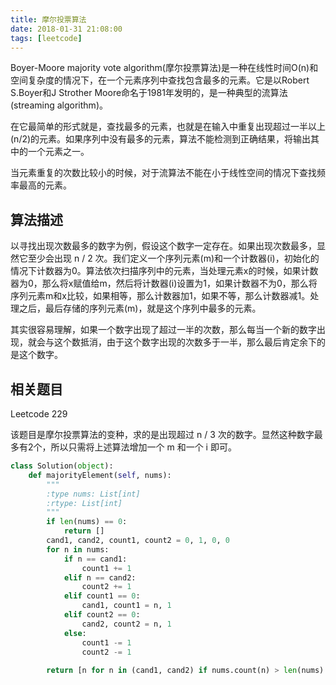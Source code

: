 ```yaml
---
title: 摩尔投票算法
date: 2018-01-31 21:08:00
tags: [leetcode]
---
```


Boyer-Moore majority vote algorithm(摩尔投票算法)是一种在线性时间O(n)和空间复杂度的情况下，在一个元素序列中查找包含最多的元素。它是以Robert S.Boyer和J Strother Moore命名于1981年发明的，是一种典型的流算法(streaming algorithm)。

在它最简单的形式就是，查找最多的元素，也就是在输入中重复出现超过一半以上(n/2)的元素。如果序列中没有最多的元素，算法不能检测到正确结果，将输出其中的一个元素之一。

当元素重复的次数比较小的时候，对于流算法不能在小于线性空间的情况下查找频率最高的元素。

## 算法描述

以寻找出现次数最多的数字为例，假设这个数字一定存在。如果出现次数最多，显然它至少会出现 n / 2 次。我们定义一个序列元素(m)和一个计数器(i)，初始化的情况下计数器为0。算法依次扫描序列中的元素，当处理元素x的时候，如果计数器为0，那么将x赋值给m，然后将计数器(i)设置为1，如果计数器不为0，那么将序列元素m和x比较，如果相等，那么计数器加1，如果不等，那么计数器减1。处理之后，最后存储的序列元素(m)，就是这个序列中最多的元素。

其实很容易理解，如果一个数字出现了超过一半的次数，那么每当一个新的数字出现，就会与这个数抵消，由于这个数字出现的次数多于一半，那么最后肯定余下的是这个数字。

## 相关题目

Leetcode 229

该题目是摩尔投票算法的变种，求的是出现超过 n / 3 次的数字。显然这种数字最多有2个，所以只需将上述算法增加一个 m 和一个 i 即可。

```python
class Solution(object):
    def majorityElement(self, nums):
        """
        :type nums: List[int]
        :rtype: List[int]
        """
        if len(nums) == 0:
            return []
        cand1, cand2, count1, count2 = 0, 1, 0, 0
        for n in nums:
            if n == cand1:
                count1 += 1
            elif n == cand2:
                count2 += 1
            elif count1 == 0:
                cand1, count1 = n, 1
            elif count2 == 0:
                cand2, count2 = n, 1
            else:
                count1 -= 1
                count2 -= 1
        
        return [n for n in (cand1, cand2) if nums.count(n) > len(nums) // 3]
```

